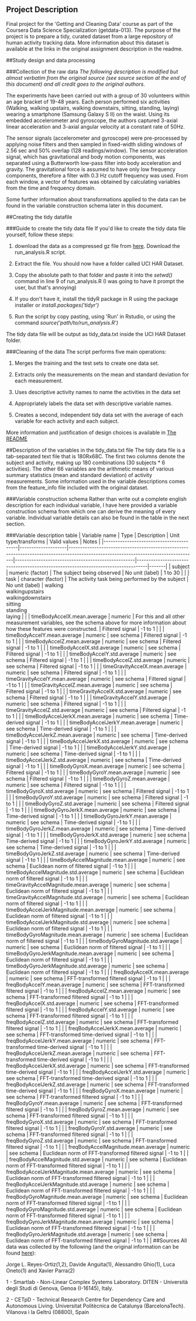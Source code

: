## Project Description
Final project for the 'Getting and Cleaning Data' course as part of the Coursera Data Science Specialization (getdata-013). The purpose of the project is to prepare a tidy, curated dataset from a large repository of human activity tracking data. More information about this dataset is available at the links in the original assignment description in the readme. 
 
##Study design and data processing
 
###Collection of the raw data
*The following description is modified but almost verbatim from the original source (see source section at the end of this document) and all credit goes to the original authors.*

The experiments have been carried out with a group of 30 volunteers within an age bracket of 19-48 years. Each person performed six activities (Walking, walking upstairs, walking downstairs, sitting, standing, laying) wearing a smartphone (Samsung Galaxy S II) on the waist. Using its embedded accelerometer and gyroscope, the authors captured 3-axial linear acceleration and 3-axial angular velocity at a constant rate of 50Hz.

The sensor signals (accelerometer and gyroscope) were pre-processed by applying noise filters and then sampled in fixed-width sliding windows of 2.56 sec and 50% overlap (128 readings/window). The sensor acceleration signal, which has gravitational and body motion components, was separated using a Butterworth low-pass filter into body acceleration and gravity. The gravitational force is assumed to have only low frequency components, therefore a filter with 0.3 Hz cutoff frequency was used. From each window, a vector of features was obtained by calculating variables from the time and frequency domain.

Some further information about transformations applied to the data can be found in the variable construction schema later in this document.
 
##Creating the tidy datafile
 
###Guide to create the tidy data file
If you'd like to create the tidy data file yourself, follow these steps: 

1. download the data as a compressed gz file from [here](https://d396qusza40orc.cloudfront.net/getdata%2Fprojectfiles%2FUCI%20HAR%20Dataset.zip). Download the run_analysis.R script.

2. Extract the file. You should now have a folder called UCI HAR Dataset. 

3. Copy the absolute path to that folder and paste it into the *setwd()* command in line 9 of run_analysis.R (I was going to have it prompt the user, but that's annoying)

4. If you don't have it, install the tidyR package in R using the package installer or *install.packages('tidyr')*

5. Run the script by copy pasting, using 'Run' in Rstudio, or using the command *source('path/to/run_analysis.R')*

The tidy data file will be output as tidy_data.txt inside the UCI HAR Dataset folder.
 
###Cleaning of the data
The script performs five main operations:

1. Merges the training and the test sets to create one data set.

2. Extracts only the measurements on the mean and standard deviation for each measurement. 

3. Uses descriptive activity names to name the activities in the data set

4. Appropriately labels the data set with descriptive variable names. 

5. Creates a second, independent tidy data set with the average of each variable for each activity and each subject.

More information and justification of design choices is available in [The README](README.md)
 
##Description of the variables in the tidy_data.txt file
The tidy data file is a tab-separated text file that is 180Rx68C. The first two columns denote the subject and activity, making up 180 combinations (30 subjects * 6 activities). The other 66 variables are the arithmetic means of various summary statistics (mean and standard deviation) of activity measurements. Some information used in the variable descriptions comes from the feature_info file included with the original dataset. 

###Variable construction schema
Rather than write out a complete english description for each individual variable, I have here provided a variable construction schema from which one can derive the meaning of every variable. Individual variable details can also be found in the table in the next section. 

###Variable description table
| Variable name                           | Type               | Description                                                                                                                        | Unit type/transforms                              | Valid values                                                                     | Notes |
|-----------------------------------------|--------------------|------------------------------------------------------------------------------------------------------------------------------------|---------------------------------------------------|----------------------------------------------------------------------------------|-------|
| subject                                 | numeric (factor)   | The subject being observed                                                                                                         | No unit (label)                                   | 1 to 30                                                                          |       |
| task                                    | character (factor) | The activity task being performed by the subject                                                                                   | No unit (label)                                   | walking<br>walkingupstairs<br>walkingdownstairs<br>sitting<br>standing<br>laying |       |
| timeBodyAccelX.mean.average             | numeric            | For this and all other measurement variables, see the schema above for more information about how these features were constructed. | Filtered signal                                   | -1 to 1                                                                          |       |
| timeBodyAccelY.mean.average             | numeric            | see schema                                                                                                                         | Filtered signal                                   | -1 to 1                                                                          |       |
| timeBodyAccelZ.mean.average             | numeric            | see schema                                                                                                                         | Filtered signal                                   | -1 to 1                                                                          |       |
| timeBodyAccelX.std.average              | numeric            | see schema                                                                                                                         | Filtered signal                                   | -1 to 1                                                                          |       |
| timeBodyAccelY.std.average              | numeric            | see schema                                                                                                                         | Filtered signal                                   | -1 to 1                                                                          |       |
| timeBodyAccelZ.std.average              | numeric            | see schema                                                                                                                         | Filtered signal                                   | -1 to 1                                                                          |       |
| timeGravityAccelX.mean.average          | numeric            | see schema                                                                                                                         | Filtered signal                                   | -1 to 1                                                                          |       |
| timeGravityAccelY.mean.average          | numeric            | see schema                                                                                                                         | Filtered signal                                   | -1 to 1                                                                          |       |
| timeGravityAccelZ.mean.average          | numeric            | see schema                                                                                                                         | Filtered signal                                   | -1 to 1                                                                          |       |
| timeGravityAccelX.std.average           | numeric            | see schema                                                                                                                         | Filtered signal                                   | -1 to 1                                                                          |       |
| timeGravityAccelY.std.average           | numeric            | see schema                                                                                                                         | Filtered signal                                   | -1 to 1                                                                          |       |
| timeGravityAccelZ.std.average           | numeric            | see schema                                                                                                                         | Filtered signal                                   | -1 to 1                                                                          |       |
| timeBodyAccelJerkX.mean.average         | numeric            | see schema                                                                                                                         | Time-derived signal                               | -1 to 1                                                                          |       |
| timeBodyAccelJerkY.mean.average         | numeric            | see schema                                                                                                                         | Time-derived signal                               | -1 to 1                                                                          |       |
| timeBodyAccelJerkZ.mean.average         | numeric            | see schema                                                                                                                         | Time-derived signal                               | -1 to 1                                                                          |       |
| timeBodyAccelJerkX.std.average          | numeric            | see schema                                                                                                                         | Time-derived signal                               | -1 to 1                                                                          |       |
| timeBodyAccelJerkY.std.average          | numeric            | see schema                                                                                                                         | Time-derived signal                               | -1 to 1                                                                          |       |
| timeBodyAccelJerkZ.std.average          | numeric            | see schema                                                                                                                         | Time-derived signal                               | -1 to 1                                                                          |       |
| timeBodyGyroX.mean.average              | numeric            | see schema                                                                                                                         | Filtered signal                                   | -1 to 1                                                                          |       |
| timeBodyGyroY.mean.average              | numeric            | see schema                                                                                                                         | Filtered signal                                   | -1 to 1                                                                          |       |
| timeBodyGyroZ.mean.average              | numeric            | see schema                                                                                                                         | Filtered signal                                   | -1 to 1                                                                          |       |
| timeBodyGyroX.std.average               | numeric            | see schema                                                                                                                         | Filtered signal                                   | -1 to 1                                                                          |       |
| timeBodyGyroY.std.average               | numeric            | see schema                                                                                                                         | Filtered signal                                   | -1 to 1                                                                          |       |
| timeBodyGyroZ.std.average               | numeric            | see schema                                                                                                                         | Filtered signal                                   | -1 to 1                                                                          |       |
| timeBodyGyroJerkX.mean.average          | numeric            | see schema                                                                                                                         | Time-derived signal                               | -1 to 1                                                                          |       |
| timeBodyGyroJerkY.mean.average          | numeric            | see schema                                                                                                                         | Time-derived signal                               | -1 to 1                                                                          |       |
| timeBodyGyroJerkZ.mean.average          | numeric            | see schema                                                                                                                         | Time-derived signal                               | -1 to 1                                                                          |       |
| timeBodyGyroJerkX.std.average           | numeric            | see schema                                                                                                                         | Time-derived signal                               | -1 to 1                                                                          |       |
| timeBodyGyroJerkY.std.average           | numeric            | see schema                                                                                                                         | Time-derived signal                               | -1 to 1                                                                          |       |
| timeBodyGyroJerkZ.std.average           | numeric            | see schema                                                                                                                         | Time-derived signal                               | -1 to 1                                                                          |       |
| timeBodyAccelMagnitude.mean.average     | numeric            | see schema                                                                                                                         | Euclidean norm of filtered signal                 | -1 to 1                                                                          |       |
| timeBodyAccelMagnitude.std.average      | numeric            | see schema                                                                                                                         | Euclidean norm of filtered signal                 | -1 to 1                                                                          |       |
| timeGravityAccelMagnitude.mean.average  | numeric            | see schema                                                                                                                         | Euclidean norm of filtered signal                 | -1 to 1                                                                          |       |
| timeGravityAccelMagnitude.std.average   | numeric            | see schema                                                                                                                         | Euclidean norm of filtered signal                 | -1 to 1                                                                          |       |
| timeBodyAccelJerkMagnitude.mean.average | numeric            | see schema                                                                                                                         | Euclidean norm of filtered signal                 | -1 to 1                                                                          |       |
| timeBodyAccelJerkMagnitude.std.average  | numeric            | see schema                                                                                                                         | Euclidean norm of filtered signal                 | -1 to 1                                                                          |       |
| timeBodyGyroMagnitude.mean.average      | numeric            | see schema                                                                                                                         | Euclidean norm of filtered signal                 | -1 to 1                                                                          |       |
| timeBodyGyroMagnitude.std.average       | numeric            | see schema                                                                                                                         | Euclidean norm of filtered signal                 | -1 to 1                                                                          |       |
| timeBodyGyroJerkMagnitude.mean.average  | numeric            | see schema                                                                                                                         | Euclidean norm of filtered signal                 | -1 to 1                                                                          |       |
| timeBodyGyroJerkMagnitude.std.average   | numeric            | see schema                                                                                                                         | Euclidean norm of filtered signal                 | -1 to 1                                                                          |       |
| freqBodyAccelX.mean.average             | numeric            | see schema                                                                                                                         | FFT-transformed filtered signal                   | -1 to 1                                                                          |       |
| freqBodyAccelY.mean.average             | numeric            | see schema                                                                                                                         | FFT-transformed filtered signal                   | -1 to 1                                                                          |       |
| freqBodyAccelZ.mean.average             | numeric            | see schema                                                                                                                         | FFT-transformed filtered signal                   | -1 to 1                                                                          |       |
| freqBodyAccelX.std.average              | numeric            | see schema                                                                                                                         | FFT-transformed filtered signal                   | -1 to 1                                                                          |       |
| freqBodyAccelY.std.average              | numeric            | see schema                                                                                                                         | FFT-transformed filtered signal                   | -1 to 1                                                                          |       |
| freqBodyAccelZ.std.average              | numeric            | see schema                                                                                                                         | FFT-transformed filtered signal                   | -1 to 1                                                                          |       |
| freqBodyAccelJerkX.mean.average         | numeric            | see schema                                                                                                                         | FFT-transformed time-derived signal               | -1 to 1                                                                          |       |
| freqBodyAccelJerkY.mean.average         | numeric            | see schema                                                                                                                         | FFT-transformed time-derived signal               | -1 to 1                                                                          |       |
| freqBodyAccelJerkZ.mean.average         | numeric            | see schema                                                                                                                         | FFT-transformed time-derived signal               | -1 to 1                                                                          |       |
| freqBodyAccelJerkX.std.average          | numeric            | see schema                                                                                                                         | FFT-transformed time-derived signal               | -1 to 1                                                                          |       |
| freqBodyAccelJerkY.std.average          | numeric            | see schema                                                                                                                         | FFT-transformed time-derived signal               | -1 to 1                                                                          |       |
| freqBodyAccelJerkZ.std.average          | numeric            | see schema                                                                                                                         | FFT-transformed time-derived signal               | -1 to 1                                                                          |       |
| freqBodyGyroX.mean.average              | numeric            | see schema                                                                                                                         | FFT-transformed filtered signal                   | -1 to 1                                                                          |       |
| freqBodyGyroY.mean.average              | numeric            | see schema                                                                                                                         | FFT-transformed filtered signal                   | -1 to 1                                                                          |       |
| freqBodyGyroZ.mean.average              | numeric            | see schema                                                                                                                         | FFT-transformed filtered signal                   | -1 to 1                                                                          |       |
| freqBodyGyroX.std.average               | numeric            | see schema                                                                                                                         | FFT-transformed filtered signal                   | -1 to 1                                                                          |       |
| freqBodyGyroY.std.average               | numeric            | see schema                                                                                                                         | FFT-transformed filtered signal                   | -1 to 1                                                                          |       |
| freqBodyGyroZ.std.average               | numeric            | see schema                                                                                                                         | FFT-transformed filtered signal                   | -1 to 1                                                                          |       |
| freqBodyAccelMagnitude.mean.average     | numeric            | see schema                                                                                                                         | Euclidean norm of FFT-transformed filtered signal | -1 to 1                                                                          |       |
| freqBodyAccelMagnitude.std.average      | numeric            | see schema                                                                                                                         | Euclidean norm of FFT-transformed filtered signal | -1 to 1                                                                          |       |
| freqBodyAccelJerkMagnitude.mean.average | numeric            | see schema                                                                                                                         | Euclidean norm of FFT-transformed filtered signal | -1 to 1                                                                          |       |
| freqBodyAccelJerkMagnitude.std.average  | numeric            | see schema                                                                                                                         | Euclidean norm of FFT-transformed filtered signal | -1 to 1                                                                          |       |
| freqBodyGyroMagnitude.mean.average      | numeric            | see schema                                                                                                                         | Euclidean norm of FFT-transformed filtered signal | -1 to 1                                                                          |       |
| freqBodyGyroMagnitude.std.average       | numeric            | see schema                                                                                                                         | Euclidean norm of FFT-transformed filtered signal | -1 to 1                                                                          |       |
| freqBodyGyroJerkMagnitude.mean.average  | numeric            | see schema                                                                                                                         | Euclidean norm of FFT-transformed filtered signal | -1 to 1                                                                          |       |
| freqBodyGyroJerkMagnitude.std.average   | numeric            | see schema                                                                                                                         | Euclidean norm of FFT-transformed filtered signal | -1 to 1                                                                          |       |
##Sources
All data was collected by the following (and the original information can be found [here](http://archive.ics.uci.edu/ml/datasets/Human+Activity+Recognition+Using+Smartphones)):

Jorge L. Reyes-Ortiz(1,2), Davide Anguita(1), Alessandro Ghio(1), Luca Oneto(1) and Xavier Parra(2)

1 - Smartlab - Non-Linear Complex Systems Laboratory. DITEN - Università degli Studi di Genova, Genoa (I-16145), Italy.

2 - CETpD - Technical Research Centre for Dependency Care and Autonomous Living. Universitat Politècnica de Catalunya (BarcelonaTech). Vilanova i la Geltrú (08800), Spain 